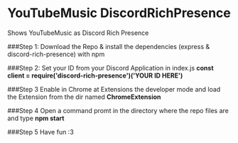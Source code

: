 # YouTubeMusic DiscordRichPresence
Shows YouTubeMusic as Discord Rich Presence

###Step 1:
Download the Repo & install the dependencies (express & discord-rich-presence) with npm

###Step 2:
Set your ID from your Discord Application in index.js 
**const client = require('discord-rich-presence')('YOUR ID HERE')**

###Step 3
Enable in Chrome at Extensions the developer mode and load the Extension from the dir named **ChromeExtension**

###Step 4
Open a command promt in the directory where the repo files are and type **npm start**

###Step 5
Have fun :3

